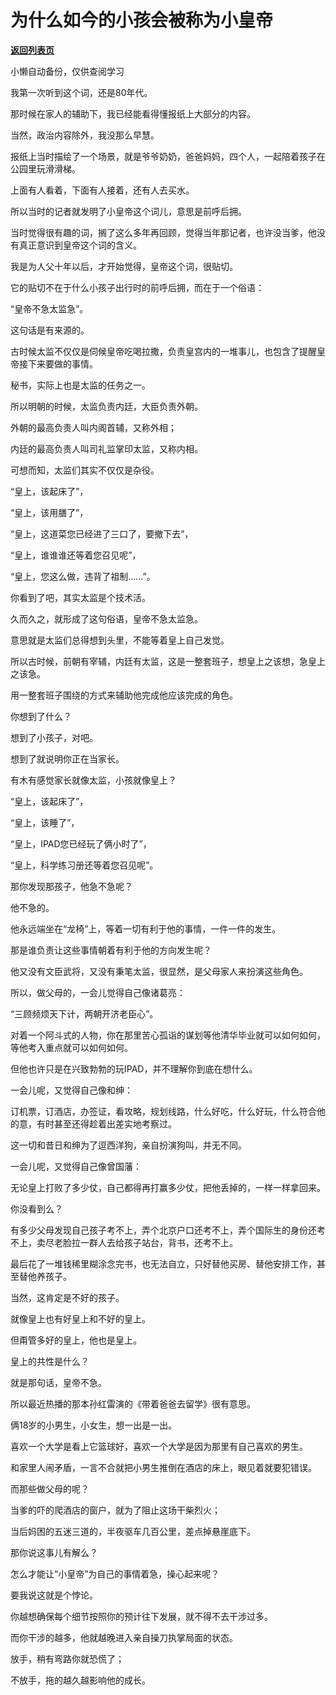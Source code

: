 # 为什么如今的小孩会被称为小皇帝

[**返回列表页**](/gzh/记忆承载3)

小懒自动备份，仅供查阅学习

我第一次听到这个词，还是80年代。

  

那时候在家人的辅助下，我已经能看得懂报纸上大部分的内容。

  

当然，政治内容除外，我没那么早慧。

  

报纸上当时描绘了一个场景，就是爷爷奶奶，爸爸妈妈，四个人，一起陪着孩子在公园里玩滑滑梯。  

  

上面有人看着，下面有人接着，还有人去买水。

  

所以当时的记者就发明了小皇帝这个词儿，意思是前呼后拥。

  

当时觉得很有趣的词，搁了这么多年再回顾，觉得当年那记者，也许没当爹，他没有真正意识到皇帝这个词的含义。

  

我是为人父十年以后，才开始觉得，皇帝这个词，很贴切。

  

它的贴切不在于什么小孩子出行时的前呼后拥，而在于一个俗语：

“皇帝不急太监急”。

  

这句话是有来源的。

  

古时候太监不仅仅是伺候皇帝吃喝拉撒，负责皇宫内的一堆事儿，也包含了提醒皇帝接下来要做的事情。

  

秘书，实际上也是太监的任务之一。

  

所以明朝的时候，太监负责内廷，大臣负责外朝。

  

外朝的最高负责人叫内阁首辅，又称外相；

内廷的最高负责人叫司礼监掌印太监，又称内相。

  

可想而知，太监们其实不仅仅是杂役。

  

“皇上，该起床了”，

“皇上，该用膳了”，

“皇上，这道菜您已经进了三口了，要撤下去”，

“皇上，谁谁谁还等着您召见呢”，

“皇上，您这么做，违背了祖制......”。

  

你看到了吧，其实太监是个技术活。

  

久而久之，就形成了这句俗语，皇帝不急太监急。

  

意思就是太监们总得想到头里，不能等着皇上自己发觉。

  

所以古时候，前朝有宰辅，内廷有太监，这是一整套班子，想皇上之该想，急皇上之该急。

  

用一整套班子围绕的方式来辅助他完成他应该完成的角色。

  

你想到了什么？

  

想到了小孩子，对吧。

  

想到了就说明你正在当家长。

  

有木有感觉家长就像太监，小孩就像皇上？

  

“皇上，该起床了”，

“皇上，该睡了”，

“皇上，IPAD您已经玩了俩小时了”，

“皇上，科学练习册还等着您召见呢”。

  

那你发现那孩子，他急不急呢？

  

他不急的。

  

他永远端坐在“龙椅”上，等着一切有利于他的事情，一件一件的发生。

  

那是谁负责让这些事情朝着有利于他的方向发生呢？

  

他又没有文臣武将，又没有秉笔太监，很显然，是父母家人来扮演这些角色。

  

所以，做父母的，一会儿觉得自己像诸葛亮：

“三顾频烦天下计，两朝开济老臣心”。

  

对着一个阿斗式的人物，你在那里苦心孤诣的谋划等他清华毕业就可以如何如何，等他考入重点就可以如何如何。

  

但他也许只是在兴致勃勃的玩IPAD，并不理解你到底在想什么。

  

一会儿呢，又觉得自己像和绅：

  

订机票，订酒店，办签证，看攻略，规划线路，什么好吃，什么好玩，什么符合他的意，有时甚至还得趁着出差实地考察过。

  

这一切和昔日和绅为了逗西洋狗，亲自扮演狗叫，并无不同。

  

一会儿呢，又觉得自己像曾国藩：

  

无论皇上打败了多少仗，自己都得再打赢多少仗，把他丢掉的，一样一样拿回来。

  

你没看到么？

  

有多少父母发现自己孩子考不上，弄个北京户口还考不上，弄个国际生的身份还考不上，卖尽老脸拉一群人去给孩子站台，背书，还考不上。

  

最后花了一堆钱稀里糊涂念完书，也无法自立，只好替他买房、替他安排工作，甚至替他养孩子。

  

当然，这肯定是不好的孩子。

  

就像皇上也有好皇上和不好的皇上。

  

但甭管多好的皇上，他也是皇上。

  

皇上的共性是什么？

  

就是那句话，皇帝不急。

  

所以最近热播的那本孙红雷演的《带着爸爸去留学》很有意思。

  

俩18岁的小男生，小女生，想一出是一出。

  

喜欢一个大学是看上它篮球好，喜欢一个大学是因为那里有自己喜欢的男生。

  

和家里人闹矛盾，一言不合就把小男生推倒在酒店的床上，眼见着就要犯错误。

  

而那些做父母的呢？

  

当爹的吓的爬酒店的窗户，就为了阻止这场干柴烈火；

当后妈困的五迷三道的，半夜驱车几百公里，差点掉悬崖底下。

  

那你说这事儿有解么？

  

怎么才能让“小皇帝”为自己的事情着急，操心起来呢？

  

要我说这就是个悖论。

  

你越想确保每个细节按照你的预计往下发展，就不得不去干涉过多。

  

而你干涉的越多，他就越晚进入亲自操刀执掌局面的状态。

  

放手，稍有弯路你就恐慌了；

不放手，拖的越久越影响他的成长。


